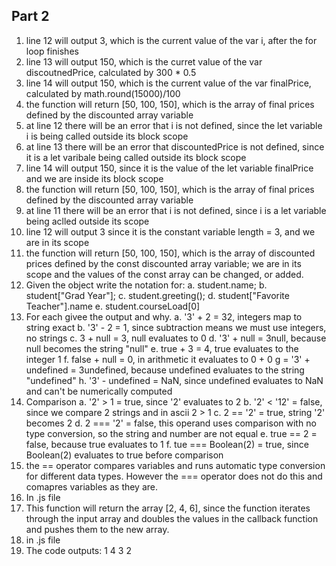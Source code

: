 ## Part 2

1. line 12 will output 3, which is the current value of the var i, after the for loop finishes
2. line 13 will output 150, which is the curret value of the var discoutnedPrice, calculated by 300 * 0.5
3. line 14 will output 150, which is the current value of the var finalPrice, calculated by math.round(15000)/100
4. the function will return [50, 100, 150], which is the array of final prices defined by the discounted array variable
5. at line 12 there will be an error that i is not defined, since the let variable i is being called outside its block scope
6. at line 13 there will be an error that discountedPrice is not defined, since it is a let varibale being called outside its block scope
7. line 14 will output 150, since it is the value of the let variable finalPrice and we are inside its block scope
8. the function will return [50, 100, 150], which is the array of final prices defined by the discounted array variable
9. at line 11 there will be an error that i is not defined, since i is a let variable being aclled outside its scope
10. line 12 will output 3 since it is the constant variable length = 3, and we are in its scope
11. the function will return [50, 100, 150], which is the array of discounted prices defined by the const discounted array variable; we are in its scope and the values of the const array can be changed, or added.
12. Given the object write the notation for:
    a. student.name;
    b. student["Grad Year"];
    c. student.greeting();
    d. student["Favorite Teacher"].name
    e. student.courseLoad[0]
13. For each givee the output and why.
    a. '3' + 2 = 32, integers map to string exact 
    b. '3' - 2 = 1, since subtraction means we must use integers, no strings
    c. 3 + null = 3, null evaluates to 0
    d. '3' + null = 3null, because null becomes the string "null"
    e. true + 3 = 4, true evaluates to the integer 1
    f. false + null = 0, in arithmetic it evaluates to 0 + 0
    g = '3' + undefined = 3undefined, because undefined evaluates to the string "undefined"
    h. '3' - undefined = NaN, since undefined evaluates to NaN and can't be numerically computed
14. Comparison
    a. '2' > 1 = true, since '2' evaluates to 2
    b. '2' < '12' = false, since we compare 2 strings and in ascii 2 > 1
    c. 2 == '2' = true, string '2' becomes 2
    d. 2 === '2' = false, this operand uses comparison with no type conversion, so the string and number are not equal
    e. true == 2 = false, because true evaluates to 1
    f. tue === Boolean(2) = true, since Boolean(2) evaluates to true before comparison
15. the == operator compares variables and runs automatic type conversion for different data types. However the === operator does not do this and comapres variables as they are. 
16. In .js file
17. This function will return the array [2, 4, 6], since the function iterates through the input array and doubles the values in the callback function and pushes them to the new array.
18. in .js file
19. The code outputs: 1 4 3 2